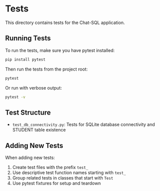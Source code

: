# Tests

This directory contains tests for the Chat-SQL application.

## Running Tests

To run the tests, make sure you have pytest installed:

```bash
pip install pytest
```

Then run the tests from the project root:

```bash
pytest
```

Or run with verbose output:

```bash
pytest -v
```

## Test Structure

- `test_db_connectivity.py`: Tests for SQLite database connectivity and STUDENT table existence

## Adding New Tests

When adding new tests:

1. Create test files with the prefix `test_`
2. Use descriptive test function names starting with `test_`
3. Group related tests in classes that start with `Test`
4. Use pytest fixtures for setup and teardown
